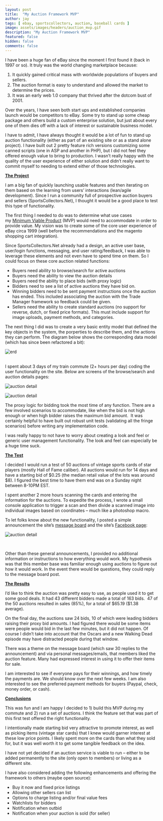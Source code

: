 ```yaml
---
layout: post
title:  "My Auction Framework MVP"
author: jay
tags: [ ebay, sportscollectors, auction, baseball cards ]
image: assets/images/headers/auction_mvp.gif
description: "My Auction Framework MVP"
featured: false
hidden: false
comments: false
---
```


 <p>I have been a huge fan of eBay since the moment I first found it (back in 1997 or so). It truly was the world changing marketplace because:</p>
<ol>
<li >It quickly gained critical mass with worldwide populations of buyers and sellers.</li>
<li >The auction format is easy to understand and allowed the market to determine the prices.&nbsp;</li>
<li >It was an early web 1.0 company that thrived after the dotcom bust of 2001.</li>
</ol>
<p>Over the years, I have seen both start ups and established companies launch would be competitors to eBay. Some try to stand up some cheap package and others build a custom enterprise solution, but just about every one of them dies off with a lack of interest or sustainable business model.</p>
<p>I have to admit, I have always thought it would be a lot of fun to stand up auction functionality (either as part of an existing site or as a stand alone project). I have built out 2 pretty feature rich versions customizing some canned scripts (one in ASP and another in PHP), but I did not feel they offered enough value to bring to production. I wasn&rsquo;t really happy with the quality of the user experience of either solution and didn&rsquo;t really want to commit myself to needing to extend either of those technologies.</p>
<p><span style="margin: 0px; padding: 0px; text-decoration: underline;"><strong style="margin: 0px; padding: 0px;">The Project</strong></span></p>
<p>I am a big fan of quickly launching usable features and then iterating on them based on the learning from users&rsquo; interactions (lean/agile development). Since I run a community full of prospective auction buyers and sellers (SportsCollectors.Net), I thought it would be a good place to test this type of functionality. &nbsp;</p>
<p>The first thing I needed to do was to determine what use cases my&nbsp;<a  href="http://en.wikipedia.org/wiki/Minimum_viable_product" target="_blank">Minimum Viable Product</a>&nbsp;(MVP) would need to accommodate in order to provide value. My vision was to create some of the core user experience of eBay circa 1999 (well before the recommendations and the magento shopping cart integration).&nbsp;</p>
<p>Since SportsCollectors.Net already had a design, an active user base, user/login functions, messaging, and user rating/feedback, I was able to leverage these elements and not even have to spend time on them. So I could focus on these core auction related functions:</p>
<ul >
<li >Buyers need ability to browse/search for active auctions</li>
<li >Buyers need the ability to view the auction details</li>
<li >Buyers need the ability to place bids (with proxy logic)</li>
<li >Bidders need to see a list of active auctions they have bid on.</li>
<li >Winning bidders need to be sent payment instructions once the auction has ended. This included associating the auction with the Trade Manager framework so feedback could be given.</li>
<li >Sellers need the ability to create standard auctions (no support for reverse, dutch, or fixed price formats). This must include support for image uploads, payment methods, and categories.&nbsp;</li>
</ul>
<p>The next thing I did was to create a very basic entity model that defined the key objects in the system, the porperties to describe them, and the actions they can perform. The diagram below shows the corresponding data model (which has since been refactored a bit): &nbsp;</p>
<p><img src="{{ site.baseurl }}/assets/images/scn_auction_erd.gif" alt="erd" /></p>
<p><br style="margin: 0px; padding: 0px;" />I spent about 3 days of my train commute (2+ hours per day) coding the user functionality on the site. Below are screens of the browse/search and auction details pages:</p>

<p><img src="{{ site.baseurl }}/assets/images/scn_auction_listings.gif" alt="auction detail" /></p>
<p><img src="{{ site.baseurl }}/assets/images/headers/auction_mvp.gif" alt="auction detail" /></p>
<p>The proxy logic for bidding took the most time of any function. There are a few involved scenarios to accommodate, like when the bid is not high enough or when high bidder raises the maximum bid amount. &nbsp;It was certainly helpful to have built out robust unit tests (validating all the fringe scenarios) before writing any implementation code.</p>
<p>I was really happy to not have to worry about creating a look and feel or generic user management functionality. The look and feel can especially be a huge time suck.</p>
<p><strong style="margin: 0px; padding: 0px;"><span style="margin: 0px; padding: 0px; text-decoration: underline;">The Test</span></strong></p>
<p>I decided I would run a test of 50 auctions of vintage sports cards of star players (mostly Hall of Fame caliber). All auctions would run for 14 days and have a starting bid of $0.25 (the median retail value of the lots was around $8). I figured the best time to have them end was on a Sunday night between 8-10PM EST.</p>
<p>I spent another 2 more hours scanning the cards and entering the information for the auctions. To expedite the process, I wrote a small console application to trigger a scan and then divide a scanned image into individual images based on coordinates &ndash; much like a photoshop macro.</p>
<p>To let folks know about the new functionality, I posted a simple announcement the site&rsquo;s&nbsp;<a  href="http://www.sportscollectors.net/MessageBoardThread.aspx?t=157710" target="_blank">message board</a>&nbsp;and the site&rsquo;s&nbsp;<a  href="https://www.facebook.com/groups/8878802885/" target="_blank">Facebook page</a>:</p>

<p><img src="{{ site.baseurl }}/assets/images/scn_auction_announcement.gif" alt="auction detail" /></p>
<p>&nbsp;</p>
<p>Other than these general announcements, I provided no additional information or instructions to how everything would work. My hypothesis was that this member base was familiar enough using auctions to figure out how it would work. In the event there would be questions, they could reply to the message board post.&nbsp;</p>
<p><span style="text-decoration: underline;"><strong style="margin: 0px; padding: 0px;">The Results</strong></span></p>
<p>I&rsquo;d like to think the auction was pretty easy to use, as people used it to get some good deals. It had 43 different bidders made a total of 163 bids. &nbsp;47 of the 50 auctions resulted in sales (85%), for a total of $65.19 ($1.38 average).&nbsp;</p>
<p>On the final day, the auctions saw 24 bids, 10 of which were leading bidders raising their proxy bid amounts. I had figured there would be some items were people would bid in the last few minutes, but it did not happen. Of course I didn&rsquo;t take into account that the Oscars and a new Walking Dead episode may have distracted people during that window.</p>
<p>There was a theme on the message board (which saw 30 replies to the announcement) and via personal messages/emails, that members liked the auction feature. Many had expressed interest in using it to offer their items for sale.</p>
<p>I am interested to see if everyone pays for their winnings, and how timely the payments are. We should know over the next few weeks. I am also interested to see the preferred payment methods for buyers (Paypal, check, money order, or cash).</p>
<p><span style="text-decoration: underline;"><strong style="margin: 0px; padding: 0px;">Conclusions</strong></span></p>
<p>This was fun and I am happy I decided to 1) build this MVP during my commute and 2) run a set of auctions. I think the feature set that was part of this first test offered the right functionality.&nbsp;</p>
<p>I intentionally made starting bid very attractive to promote interest, as well as picking items (vintage star cards) that I knew would garner interest at these low price points. I likely spent more on the cards than what they sold for, but it was well worth it to get some tangible feedback on the idea.</p>
<p>I have not yet decided if an auction service is viable to run &ndash; either to be added permanently to the site (only open to members) or living as a different site.&nbsp;</p>
<p>I have also considered adding the following enhancements and offering the framework to others (maybe open source):</p>
<ul >
<li >Buy it now and fixed price listings</li>
<li >Allowing other sellers can list</li>
<li >Options to charge listing and/or final value fees</li>
<li >Watchlists for bidders</li>
<li >Notification when outbid</li>
<li >Notification when your auction is sold (for seller)</li>
</ul>